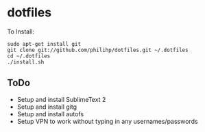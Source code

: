 dotfiles
========

To Install:

    sudo apt-get install git
    git clone git://github.com/philihp/dotfiles.git ~/.dotfiles
    cd ~/.dotfiles
    ./install.sh

ToDo
----

* Setup and install SublimeText 2
* Setup and install gitg
* Setup and install autofs
* Setup VPN to work without typing in any usernames/passwords
